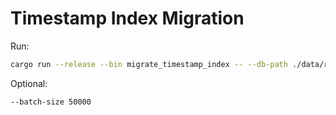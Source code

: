 # Timestamp Index Migration

Run:

```bash
cargo run --release --bin migrate_timestamp_index -- --db-path ./data/rocksdb
```

Optional:

```bash
--batch-size 50000
```

